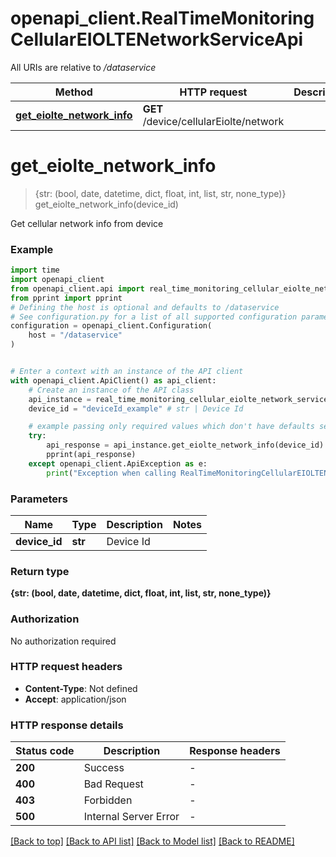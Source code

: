 # openapi_client.RealTimeMonitoringCellularEIOLTENetworkServiceApi

All URIs are relative to */dataservice*

Method | HTTP request | Description
------------- | ------------- | -------------
[**get_eiolte_network_info**](RealTimeMonitoringCellularEIOLTENetworkServiceApi.md#get_eiolte_network_info) | **GET** /device/cellularEiolte/network | 


# **get_eiolte_network_info**
> {str: (bool, date, datetime, dict, float, int, list, str, none_type)} get_eiolte_network_info(device_id)



Get cellular network  info from device

### Example


```python
import time
import openapi_client
from openapi_client.api import real_time_monitoring_cellular_eiolte_network_service_api
from pprint import pprint
# Defining the host is optional and defaults to /dataservice
# See configuration.py for a list of all supported configuration parameters.
configuration = openapi_client.Configuration(
    host = "/dataservice"
)


# Enter a context with an instance of the API client
with openapi_client.ApiClient() as api_client:
    # Create an instance of the API class
    api_instance = real_time_monitoring_cellular_eiolte_network_service_api.RealTimeMonitoringCellularEIOLTENetworkServiceApi(api_client)
    device_id = "deviceId_example" # str | Device Id

    # example passing only required values which don't have defaults set
    try:
        api_response = api_instance.get_eiolte_network_info(device_id)
        pprint(api_response)
    except openapi_client.ApiException as e:
        print("Exception when calling RealTimeMonitoringCellularEIOLTENetworkServiceApi->get_eiolte_network_info: %s\n" % e)
```


### Parameters

Name | Type | Description  | Notes
------------- | ------------- | ------------- | -------------
 **device_id** | **str**| Device Id |

### Return type

**{str: (bool, date, datetime, dict, float, int, list, str, none_type)}**

### Authorization

No authorization required

### HTTP request headers

 - **Content-Type**: Not defined
 - **Accept**: application/json


### HTTP response details

| Status code | Description | Response headers |
|-------------|-------------|------------------|
**200** | Success |  -  |
**400** | Bad Request |  -  |
**403** | Forbidden |  -  |
**500** | Internal Server Error |  -  |

[[Back to top]](#) [[Back to API list]](../README.md#documentation-for-api-endpoints) [[Back to Model list]](../README.md#documentation-for-models) [[Back to README]](../README.md)

